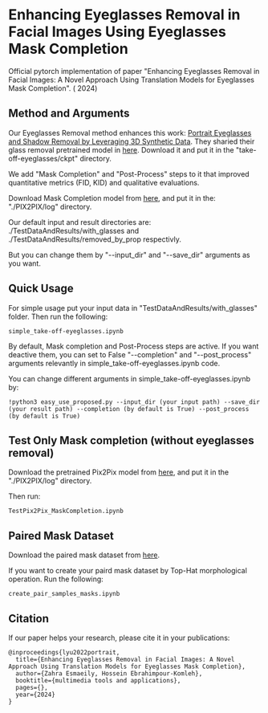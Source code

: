 # Enhancing Eyeglasses Removal in Facial Images Using Eyeglasses Mask Completion

Official pytorch implementation of paper "Enhancing Eyeglasses Removal in Facial Images: A Novel Approach Using Translation Models for Eyeglasses Mask Completion". (  2024)

## Method and Arguments

Our Eyeglasses Removal method enhances this work: [Portrait Eyeglasses and Shadow Removal by Leveraging 3D Synthetic Data](https://github.com/StoryMY/take-off-eyeglasses). They sharied their glass removal pretrained model in [here](https://drive.google.com/file/d/1Ea8Swdajz2J5VOkaXIw_-pVJk9EWYrpx/view?usp=sharing). Download it and put it in the "take-off-eyeglasses/ckpt" directory.

We add "Mask Completion" and "Post-Process" steps to it that improved quantitative metrics (FID, KID) and qualitative evaluations.

Download Mask Completion model from [here](https://drive.google.com/file/d/1U-hanxKcG-chfUzxQV3G_Q7IBbNlHga3/view?usp=sharing), and put it in the:  "./PIX2PIX/log" directory. 

Our default input and result directories are:    ./TestDataAndResults/with_glasses     and    ./TestDataAndResults/removed_by_prop   respectivly.

But you can change them by "--input_dir"   and   "--save_dir"   arguments as you want.

## Quick Usage

For simple usage put your input data in  "TestDataAndResults/with_glasses"  folder. Then run the following:

	simple_take-off-eyeglasses.ipynb

By default, Mask completion and Post-Process steps are active. If you want deactive them, you can set to False "--completion" and "--post_process" arguments relevantly in simple_take-off-eyeglasses.ipynb code.

You can change different arguments in simple_take-off-eyeglasses.ipynb by:

	!python3 easy_use_proposed.py --input_dir (your input path) --save_dir (your result path) --completion (by default is True) --post_process (by default is True)

## Test Only Mask completion (without eyeglasses removal)

 Download the pretrained Pix2Pix model from [here](https://drive.google.com/file/d/1U-hanxKcG-chfUzxQV3G_Q7IBbNlHga3/view?usp=sharing), and put it in the "./PIX2PIX/log" directory. 
 
 Then run:    
 	
	TestPix2Pix_MaskCompletion.ipynb
 
## Paired Mask Dataset

Download the paired mask dataset from [here](https://drive.google.com/drive/folders/1s3Vp-bpsMvo7DoY8f_yze_YBgMjeIZQI?usp=sharing).

If you want to create your paird mask dataset by Top-Hat morphological operation. Run the following:   

	create_pair_samples_masks.ipynb

## Citation

If our paper helps your research, please cite it in your publications:

	@inproceedings{lyu2022portrait,
	  title={Enhancing Eyeglasses Removal in Facial Images: A Novel Approach Using Translation Models for Eyeglasses Mask Completion},
	  author={Zahra Esmaeily, Hossein Ebrahimpour-Komleh},
	  booktitle={multimedia tools and applications},
	  pages={},
	  year={2024}
	}
